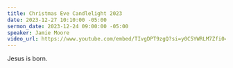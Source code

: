 ```yaml
---
title: Christmas Eve Candlelight 2023
date: 2023-12-27 10:10:00 -05:00
sermon_date: 2023-12-24 09:00:00 -05:00
speaker: Jamie Moore
video_url: https://www.youtube.com/embed/TIvgDPT9zgQ?si=y0C5YWRLM7Zfi04a
---
```


Jesus is born.